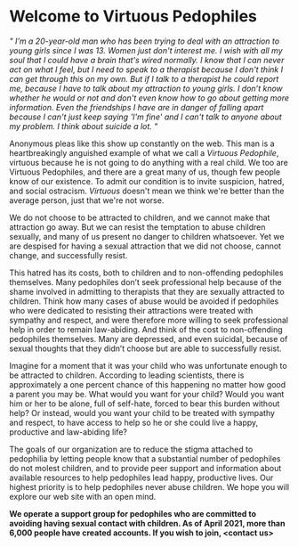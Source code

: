 # Welcome to Virtuous Pedophiles

*" I’m a 20-year-old man who has been trying to deal with an attraction to young girls since I was 13. Women just don't interest me. I wish with all my soul that I could have a brain that's wired normally. I know that I can never act on what I feel, but I need to speak to a therapist because I don't think I can get through this on my own. But if I talk to a therapist he could report me, because I have to talk about my attraction to young girls. I don’t know whether he would or not and don't even know how to go about getting more information. Even the friendships I have are in danger of falling apart because I can't just keep saying 'I'm fine' and I can't talk to anyone about my problem. I think about suicide a lot. "*

Anonymous pleas like this show up constantly on the web. This man is a heartbreakingly anguished example of what we call a *Virtuous Pedophile*, virtuous because he is not going to do anything with a real child. We too are Virtuous Pedophiles, and there are a great many of us, though few people know of our existence. To admit our condition is to invite suspicion, hatred, and social ostracism. *Virtuous* doesn't mean we think we're better than the average person, just that we're not worse.

We do not choose to be attracted to children, and we cannot make that attraction go away. But we can resist the temptation to abuse children sexually, and many of us present no danger to children whatsoever. Yet we are despised for having a sexual attraction that we did not choose, cannot change, and successfully resist.

This hatred has its costs, both to children and to non-offending pedophiles themselves.  Many pedophiles don’t seek professional help because of the shame involved in admitting to therapists that they are sexually attracted to children.  Think how many cases of abuse would be avoided if pedophiles who were dedicated to resisting their attractions were treated with sympathy and respect, and were therefore more willing to seek professional help in order to remain law-abiding. And think of the cost to non-offending pedophiles themselves.  Many are depressed, and even suicidal, because of sexual thoughts that they didn’t choose but are able to successfully resist.

Imagine for a moment that it was your child who was unfortunate enough to be attracted to children.  According to leading scientists, there is approximately a one percent chance of this happening no matter how good a parent you may be.  What would you want for your child?  Would you want him or her to be alone, full of self-hate, forced to bear this burden without help?  Or instead, would you want your child to be treated with sympathy and respect, to have access to help so he or she could live a happy, productive and law-abiding life?

The goals of our organization are to reduce the stigma attached to pedophilia by letting people know that a substantial number of pedophiles do not molest children, and to provide peer support and information about available resources to help pedophiles lead happy, productive lives. Our highest priority is to help pedophiles never abuse children. We hope you will explore our web site with an open mind.

**We operate a support group for pedophiles who are committed to avoiding having sexual contact with children. As of April 2021, more than 6,000 people have created accounts.  If you wish to join, \<contact us>**
